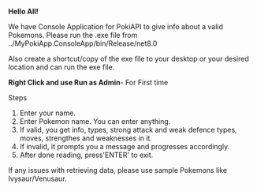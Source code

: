 **Hello All!**

We have Console Application for PokiAPI to give info about a valid Pokemons.
Please run the .exe file from 
../MyPokiApp.ConsoleApp/bin/Release/net8.0

Also create a shortcut/copy of the exe file to your desktop or your desired location and can run the exe file.

**Right Click and use Run as Admin**- For First time

Steps

1. Enter your name.
2. Enter Pokemon name. You can enter anything.
3. If valid, you get info, types, strong attack and weak defence types, moves, strengthes and weaknesses in it.
4. If invalid, it prompts you a message and progresses accordingly.
5. After done reading, press'ENTER' to exit.

If any issues with retrieving data, please use sample Pokemons like Ivysaur/Venusaur.
